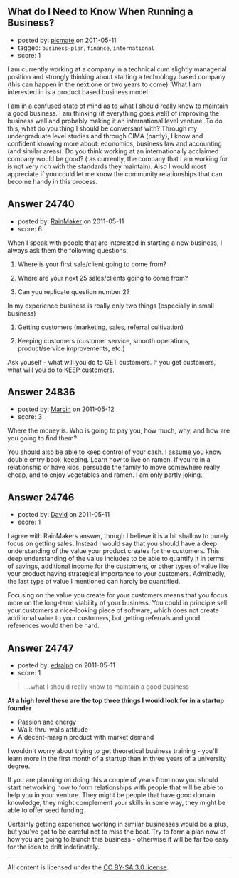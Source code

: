 ## What do I Need to Know When Running a Business?

- posted by: [picmate](https://stackexchange.com/users/-1/9799-picmate) on 2011-05-11
- tagged: `business-plan`, `finance`, `international`
- score: 1

I am currently working at a company in a technical cum slightly managerial position and strongly thinking about starting a technology based company (this can happen in the next one or two years to come). What I am interested in is a product based business model.

I am in a confused state of mind as to what I should really know to maintain a good business. I am thinking (if everything goes well) of improving the business well and probably making it an international level venture. To do this, what do you thing I should be conversant with? Through my undergraduate level studies and through CIMA (partly), I know and confident knowing more about: economics, business law and accounting (and similar areas). Do you think working at an internationally acclaimed company would be good? ( as currently, the company that I am working for is not very rich with the standards they maintain). Also I would most appreciate if you could let me know the community relationships that can become handy in this process. 


## Answer 24740

- posted by: [RainMaker](https://stackexchange.com/users/-1/10339-rainmaker) on 2011-05-11
- score: 6

When I speak with people that are interested in starting a new business, I always ask them the following questions:

1. Where is your first sale/client going to come from?

2. Where are your next 25 sales/clients going to come from?

3. Can you replicate question number 2?

In my experience business is really only two things (especially in small business)

1. Getting customers (marketing, sales, referral cultivation)

2. Keeping customers (customer service, smooth operations, product/service improvements, etc.)

Ask youself - what will you do to GET customers.  If you get customers, what will you do to KEEP customers.


## Answer 24836

- posted by: [Marcin](https://stackexchange.com/users/-1/8798-marcin) on 2011-05-12
- score: 3

Where the money is. Who is going to pay you, how much, why, and how are you going to find them?

You should also be able to keep control of your cash. I assume you know double entry book-keeping. Learn how to live on ramen. If you're in a relationship or have kids, persuade the family to move somewhere really cheap, and to enjoy vegetables and ramen. I am only partly joking.


## Answer 24746

- posted by: [David](https://stackexchange.com/users/-1/2684-david) on 2011-05-11
- score: 1

I agree with RainMakers answer, though I believe it is a bit shallow to purely focus on getting sales. Instead I would say that you should have a deep understanding of the value your product creates for the customers. This deep understanding of the value includes to be able to quantify it in terms of savings, additional income for the customers, or other types of value like your product having strategical importance to your customers. Admittedly, the last type of value I mentioned can hardly be quantified.

Focusing on the value you create for your customers means that you focus more on the long-term viability of your business. You could in principle sell your customers a nice-looking piece of software, which does not create additional value to your customers, but getting referrals and good references would then be hard.


## Answer 24747

- posted by: [edralph](https://stackexchange.com/users/-1/9362-edralph) on 2011-05-11
- score: 1

>  ...what I should really know to maintain a good business

**At a high level these are the top three things I would look for in a startup founder**

- Passion and energy
- Walk-thru-walls attitude
- A decent-margin product with market demand

I wouldn't worry about trying to get theoretical business training - you'll learn more in the first month of a startup than in three years of a university degree.

If you are planning on doing this a couple of years from now you should start networking now to form relationships with people that will be able to help you in your venture.  They might be people that have good domain knowledge, they might complement your skills in some way, they might be able to offer seed funding.

Certainly getting experience working in similar businesses would be a plus, but you've got to be careful not to miss the boat.  Try to form a plan now of how you are going to launch this business - otherwise it will be far too easy for the idea to drift indefinately.  




---

All content is licensed under the [CC BY-SA 3.0 license](https://creativecommons.org/licenses/by-sa/3.0/).
